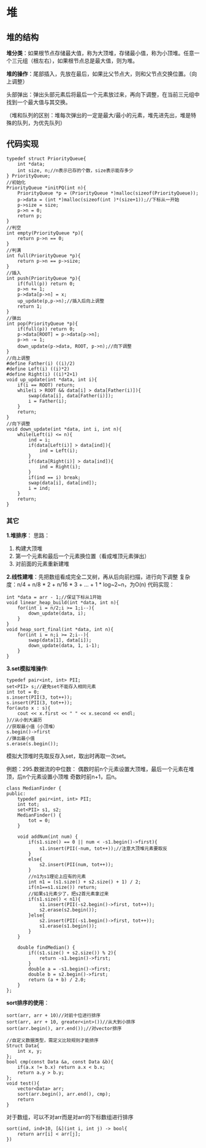 # 堆
## 堆的结构
**堆分类**：如果根节点存储最大值，称为大顶堆，存储最小值，称为小顶堆。任意一个三元组（根左右），如果根节点总是最大值，则为堆。

**堆的操作**：尾部插入，先放在最后，如果比父节点大，则和父节点交换位置。（向上调整）

头部弹出：弹出头部元素后将最后一个元素放过来，再向下调整，在当前三元组中找到一个最大值与其交换。

（堆和队列的区别：堆每次弹出的一定是最大/最小的元素，堆先进先出，堆是特殊的队列，为优先队列）

## 代码实现
```
typedef struct PriorityQueue{
    int *data;
    int size, n;//n表示已存的个数，size表示能存多少
} PriorityQueue;
//初始化
PriorityQueue *initPQ(int n){
    PriorityQueue *p = (PriorityQueue *)malloc(sizeof(PriorityQueue));
    p->data = (int *)malloc(sizeof(int )*(size+1));//下标从一开始
    p->size = size;
    p->n = 0;
    return p;
}
//判空
int empty(PriorityQueue *p){
    return p->n == 0;
}
//判满
int full(PriorityQueue *p){
    return p->n == p->size;
}
//插入
int push(PriorityQueue *p){
    if(full(p)) return 0;
    p->n += 1;
    p->data[p->n] = x;
    up_update(p,p->n);//插入后向上调整
    return 1;
}
//弹出
int pop(PriorityQueue *p){
    if(full(p)) return 0;
    p->data[ROOT] = p->data[p->n];
    p->n -= 1;
    down_update(p->data, ROOT, p->n);//向下调整
}
//向上调整
#define Father(i) ((i)/2)
#define Left(i) ((i)*2)
#define Right(i) ((i)*2+1)
void up_update(int *data, int i){
    if(i == ROOT) return;
    while(i > ROOT && data[i] > data[Father(i)]){
        swap(data[i], data[Father(i)]);
        i = Father(i);
    }
    return;
}
//向下调整
void down_update(int *data, int i, int n){
    while(Left(i) <= n){
        ind = i;
        if(data[Left(i)] > data[ind]){
            ind = Left(i);
        }
        if(data[Right(i)] > data[ind]){
            ind = Right(i);
        }
        if(ind == i) break;
        swap(data[i], data[ind]);
        i = ind;
    }
    return;
}
```
### 其它
**1.堆排序**：
思路：
1. 构建大顶堆
2. 第一个元素和最后一个元素换位置（看成堆顶元素弹出）
3. 对前面的元素重新建堆

**2.线性建堆**：先把数组看成完全二叉树，再从后向前扫描，进行向下调整
复杂度：n/4 + n/8 * 2 + n/16 * 3 + ... + 1 * log~2~n，为O(n)
代码实现：
```
int *data = arr - 1;//保证下标从1开始
void linear_heap_build(int *data, int n){
    for(int i = n/2;i >= 1;i--){
        down_update(data, i);
    }
}
void heap_sort_final(int *data, int n){
    for(int i = n;i >= 2;i--){
        swap(data[1], data[i]);
        down_update(data, 1, i-1);
    }
}
```

**3.set模拟堆操作**:
```
typedef pair<int, int> PII;
set<PII> s;//避免set不能存入相同元素
int tot = 0;
s.insert(PII(3, tot++));
s.insert(PII(3, tot++));
for(auto x : s){
    cout << x.first << " " << x.second << endl;
}//从小到大遍历
//获取最小值（小顶堆）
s.begin()->first
//弹出最小值
s.erase(s.begin());
```
模拟大顶堆时先取反存入set，取出时再取一次set。

例题：295.数据流的中位数：
偶数时前n个元素设置大顶堆，最后一个元素在堆顶，后n个元素设置小顶堆
奇数时前n+1，后n。
```
class MedianFinder {
public:
    typedef pair<int, int> PII;
    int tot;
    set<PII> s1, s2;
    MedianFinder() {
        tot = 0;
    }
    
    void addNum(int num) {
        if(s1.size() == 0 || num < -s1.begin()->first){
            s1.insert(PII(-num, tot++));//注意大顶堆元素要取反
        }
        else{
            s2.insert(PII(num, tot++));
        }
        //n1为s1理论上应有的元素
        int n1 = (s1.size() + s2.size() + 1) / 2;
        if(n1==s1.size()) return;
        //如果s1元素少了，把s2首元素拿过来
        if(s1.size() < n1){
            s1.insert(PII(-s2.begin()->first, tot++));
            s2.erase(s2.begin());
        }else{
            s2.insert(PII(-s1.begin()->first, tot++));
            s1.erase(s1.begin());
        }
    }
    
    double findMedian() {
        if((s1.size() + s2.size()) % 2){
            return -s1.begin()->first;
        }
        double a = -s1.begin()->first;
        double b = s2.begin()->first;
        return (a + b) / 2.0;
    }
};
```

**sort排序的使用**：
```
sort(arr, arr + 10)//对前十位进行排序
sort(arr, arr + 10, greater<int>())//从大到小排序
sort(arr.begin(), arr.end());//对vector排序

//自定义数据类型，需定义比较规则才能排序
Struct Data{
    int x, y;
};
bool cmp(const Data &a, const Data &b){
    if(a.x != b.x) return a.x < b.x;
    return a.y > b.y;
};
void test(){
    vector<Data> arr;
    sort(arr.begin(), arr.end(), cmp);
    return
}
```
对于数组，可以不对arr而是对arr的下标数组进行排序
```
sort(ind, ind+10, [&](int i, int j) -> bool{
    return arr[i] < arr[j];
})
```